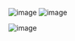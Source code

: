 ![image](https://github.com/user-attachments/assets/a2656161-cea8-44d8-bd01-c622ca1257d6)
![image](https://github.com/user-attachments/assets/6355b38d-aaa4-4912-abfc-f1e2720a7101)

![image](https://github.com/user-attachments/assets/a66968f8-2596-4e90-9dde-f55ec33f068a)

